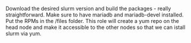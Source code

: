 Download the desired slurm version and build the packages - really straightforward. Make sure to have mariadb and mariadb-devel installed.
Put the RPMs in the /files folder. This role will create a yum repo on the head node and make it accessible to the other nodes so that we can istall slurm via yum.